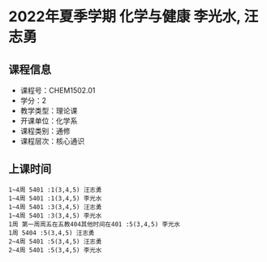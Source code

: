 # 2022年夏季学期 化学与健康 李光水, 汪志勇






## 课程信息

- 课程号：CHEM1502.01
- 学分：2
- 教学类型：理论课
- 开课单位：化学系
- 课程类别：通修
- 课程层次：核心通识

## 上课时间

```
1~4周 5401 :1(3,4,5) 汪志勇
1~4周 5401 :1(3,4,5) 李光水
1~4周 5401 :3(3,4,5) 汪志勇
1~4周 5401 :3(3,4,5) 李光水
1周 第一周周五在五教404其他时间在401 :5(3,4,5) 李光水
1周 5404 :5(3,4,5) 汪志勇
2~4周 5401 :5(3,4,5) 汪志勇
2~4周 5401 :5(3,4,5) 李光水
```

